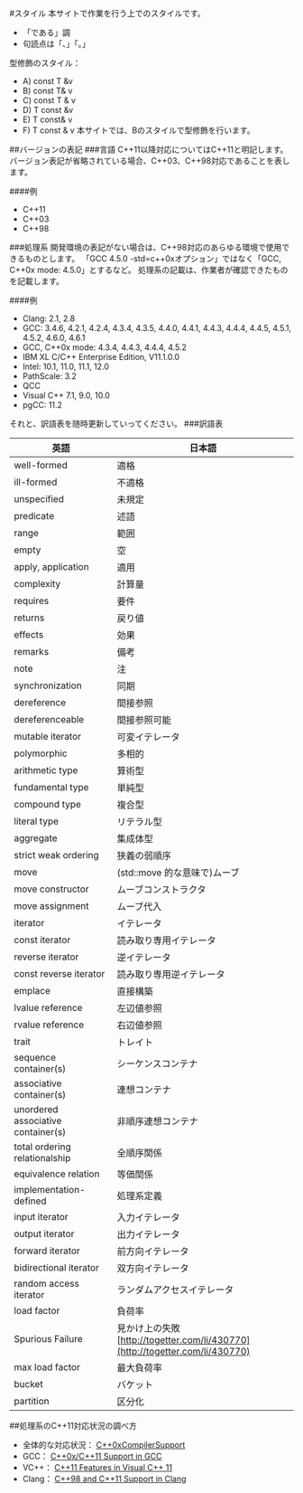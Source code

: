 #スタイル
本サイトで作業を行う上でのスタイルです。
- 「である」調
- 句読点は「、」「。」


型修飾のスタイル：
- A) const T &v
- B) const T& v
- C) const T & v
- D) T const &v
- E) T const& v
- F) T const & v
本サイトでは、Bのスタイルで型修飾を行います。


##バージョンの表記
###言語
C++11以降対応についてはC++11と明記します。バージョン表記が省略されている場合、C++03、C++98対応であることを表します。

####例
- C++11
- C++03
- C++98


###処理系
開発環境の表記がない場合は、C++98対応のあらゆる環境で使用できるものとします。 
「GCC 4.5.0 -std=c++0xオプション」ではなく「GCC, C++0x mode: 4.5.0」とするなど。 
処理系の記載は、作業者が確認できたものを記載します。

####例
- Clang: 2.1, 2.8
- GCC: 3.4.6, 4.2.1, 4.2.4, 4.3.4, 4.3.5, 4.4.0, 4.4.1, 4.4.3, 4.4.4, 4.4.5, 4.5.1, 4.5.2, 4.6.0, 4.6.1
- GCC, C++0x mode: 4.3.4, 4.4.3, 4.4.4, 4.5.2
- IBM XL C/C++ Enterprise Edition, V11.1.0.0
- Intel: 10.1, 11.0, 11.1, 12.0
- PathScale: 3.2
- QCC
- Visual C++ 7.1, 9.0, 10.0
- pgCC: 11.2

それと、訳語表を随時更新していってください。
###訳語表

| 英語               | 日本語 |
|--------------------|----------------------------------------------|
| well-formed                        | 適格                         |
| ill-formed                         | 不適格                       |
| unspecified                        | 未規定                       |
| predicate                          | 述語                         |
| range                              | 範囲                         |
| empty                              | 空                           |
| apply, application                 | 適用                         |
| complexity                         | 計算量                       |
| requires                           | 要件                         |
| returns                            | 戻り値                       |
| effects                            | 効果                         |
| remarks                            | 備考                         |
| note                               | 注                           |
| synchronization                    | 同期                         |
| dereference                        | 間接参照                     |
| dereferenceable                    | 間接参照可能                 |
| mutable iterator                   | 可変イテレータ               |
| polymorphic                        | 多相的                       |
| arithmetic type                    | 算術型                       |
| fundamental type                   | 単純型                       |
| compound type                      | 複合型                       |
| literal type                       | リテラル型                   |
| aggregate                          | 集成体型                     |
| strict weak ordering               | 狭義の弱順序                 |
| move                               | (std::move 的な意味で)ムーブ |
| move constructor                   | ムーブコンストラクタ         |
| move assignment                    | ムーブ代入                   |
| iterator	                         | イテレータ                   |
| const iterator                     | 読み取り専用イテレータ       |
| reverse iterator                   | 逆イテレータ                 |
| const reverse iterator             | 読み取り専用逆イテレータ     |
| emplace                            | 直接構築                     |
| lvalue reference                   | 左辺値参照                   |
| rvalue reference                   | 右辺値参照                   |
| trait                              | トレイト                     |
| sequence container(s)              | シーケンスコンテナ           |
| associative container(s)           | 連想コンテナ                 |
| unordered associative container(s) | 非順序連想コンテナ           |
| total ordering relationalship      | 全順序関係                   |
| equivalence relation               | 等価関係                     |
| implementation-defined             | 処理系定義                   |
| input iterator                     | 入力イテレータ               |
| output iterator                    | 出力イテレータ               |
| forward iterator                   | 前方向イテレータ             |
| bidirectional iterator             | 双方向イテレータ             |
| random access iterator             | ランダムアクセスイテレータ   |
| load factor                        | 負荷率                       |
| Spurious Failure                   | 見かけ上の失敗<br/> [http://togetter.com/li/430770](http://togetter.com/li/430770) |
| max load factor                    | 最大負荷率                   |
| bucket                             | バケット                     |
| partition                          | 区分化                       |


##処理系のC++11対応状況の調べ方
- 全体的な対応状況： [C++0xCompilerSupport](http://wiki.apache.org/stdcxx/C++0xCompilerSupport)
- GCC： [C++0x/C++11 Support in GCC](http://gcc.gnu.org/projects/cxx0x.html)
- VC++： [C++11 Features in Visual C++ 11](http://blogs.msdn.com/b/vcblog/archive/2011/09/12/10209291.aspx)
- Clang： [C++98 and C++11 Support in Clang](http://clang.llvm.org/cxx_status.html)


